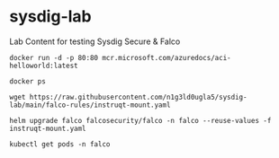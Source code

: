 # sysdig-lab
Lab Content for testing Sysdig Secure &amp; Falco

``` docker run -d -p 80:80 mcr.microsoft.com/azuredocs/aci-helloworld:latest ```

``` docker ps ```

``` wget https://raw.githubusercontent.com/n1g3ld0ugla5/sysdig-lab/main/falco-rules/instruqt-mount.yaml ```

``` helm upgrade falco falcosecurity/falco -n falco --reuse-values -f instruqt-mount.yaml ```

``` kubectl get pods -n falco ```
